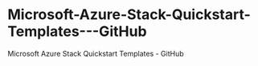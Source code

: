 # Microsoft-Azure-Stack-Quickstart-Templates---GitHub
Microsoft Azure Stack Quickstart Templates - GitHub
